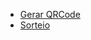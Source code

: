 <!DOCTYPE html>
<html lang="pt-br">
  <head>
    <meta charset="UTF-8" />
    <title>Utilitários</title>
    <link rel="stylesheet" href="Sorteio/style.css" />
  </head>
  <body>
    <nav>
      <ul>
        <li><a href="QRCode/index.html">Gerar QRCode</a></li>
        <li><a href="Sorteio/index.html">Sorteio</a></li>
      </ul>
    </nav>
  </body>
</html>
